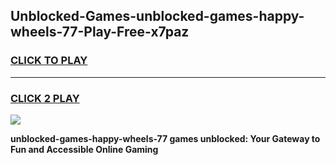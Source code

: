 
## Unblocked-Games-unblocked-games-happy-wheels-77-Play-Free-x7paz
<h3>
<a href="https://premium76.site?title=unblocked-games-happy-wheels-77&ref=09A">CLICK TO PLAY</a></h3>
<hr>

<h3>
<a href="https://premium76.site?title=unblocked-games-happy-wheels-77&ref=09A">CLICK 2 PLAY</a>
  
</h3>

<a href="https://premium76.site?title=unblocked-games-happy-wheels-77&ref=09A"><img src="https://clearcache.store/games.png"></a>


**unblocked-games-happy-wheels-77 games unblocked: Your Gateway to Fun and Accessible Online Gaming**
